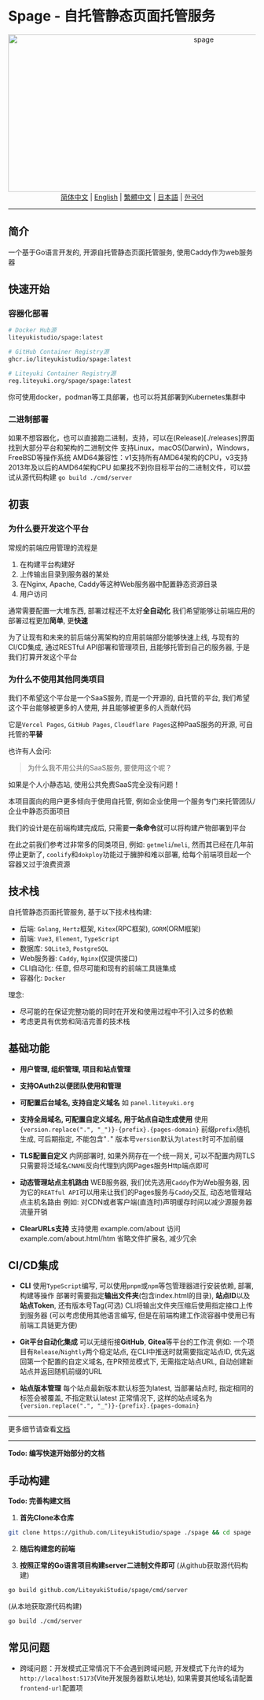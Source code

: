 # Spage - 自托管静态页面托管服务

<center><img src="https://socialify.git.ci/Nanaloveyuki/spage/image?description=1&font=Bitter&forks=1&issues=1&logo=https%3A%2F%2Fcdn.liteyuki.icu%2Flogos%2Fapage.png&name=1&pattern=Overlapping+Hexagons&pulls=1&stargazers=1&theme=Auto" alt="spage" width="780" height="320" />
    <a href="./README.md">简体中文</a>
    |
    <a href="./README/en.md">English</a>
    |
    <a href="./README/zh.md">繁體中文</a>
    |
    <a href="./README/ja.md">日本語</a>
    |
    <a href="./README/ko.md">한국어</a>
</center>

---

## 简介

一个基于Go语言开发的, 开源自托管静态页面托管服务, 使用Caddy作为web服务器

## 快速开始 

### 容器化部署

```bash
# Docker Hub源
liteyukistudio/spage:latest

# GitHub Container Registry源
ghcr.io/liteyukistudio/spage:latest

# Liteyuki Container Registry源
reg.liteyuki.org/spage/spage:latest
```

你可使用docker，podman等工具部署，也可以将其部署到Kubernetes集群中

### 二进制部署

如果不想容器化，也可以直接跑二进制，支持，可以在(Release)[./releases]界面找到大部分平台和架构的二进制文件
支持Linux，macOS(Darwin)，Windows，FreeBSD等操作系统
AMD64兼容性：v1支持所有AMD64架构的CPU，v3支持2013年及以后的AMD64架构CPU
如果找不到你目标平台的二进制文件，可以尝试从源代码构建
    `go build ./cmd/server`

## 初衷

### 为什么要开发这个平台

常规的前端应用管理的流程是
1. 在构建平台构建好
2. 上传输出目录到服务器的某处
3. 在Nginx, Apache, Caddy等这种Web服务器中配置静态资源目录
4. 用户访问

通常需要配置一大堆东西, 部署过程还不太好**全自动化**
我们希望能够让前端应用的部署过程更加**简单**, 更**快速**

为了让现有和未来的前后端分离架构的应用前端部分能够快速上线, 与现有的CI/CD集成, 通过RESTful API部署和管理项目, 且能够托管到自己的服务器, 于是我们打算开发这个平台

### 为什么不使用其他同类项目

我们不希望这个平台是一个SaaS服务, 而是一个开源的, 自托管的平台, 我们希望这个平台能够被更多的人使用, 并且能够被更多的人贡献代码

它是`Vercel Pages`, `GitHub Pages`, `Cloudflare Pages`这种PaaS服务的开源, 可自托管的**平替**

也许有人会问:
> 为什么我不用公共的SaaS服务, 要使用这个呢？

如果是个人小静态站, 使用公共免费SaaS完全没有问题！

本项目面向的用户更多倾向于使用自托管, 例如企业使用一个服务专门来托管团队/企业中静态页面项目

我们的设计是在前端构建完成后, 只需要**一条命令**就可以将构建产物部署到平台

在此之前我们参考过非常多的同类项目, 例如: `getmeli`/`meli`, 然而其已经在几年前停止更新了, `coolify`和`dokploy`功能过于臃肿和难以部署, 给每个前端项目起一个容器又过于浪费资源

## 技术栈

自托管静态页面托管服务, 基于以下技术栈构建:
- 后端: `Golang`, `Hertz`框架, `Kitex`(RPC框架), `GORM`(ORM框架)
- 前端: `Vue3`, `Element`, `TypeScript`
- 数据库: `SQLite3`, `PostgreSQL`
- Web服务器: `Caddy`, `Nginx`(仅提供接口)
- CLI自动化: 任意, 但尽可能和现有的前端工具链集成
- 容器化: `Docker`

理念:
- 尽可能的在保证完整功能的同时在开发和使用过程中不引入过多的依赖
- 考虑更具有优势和简洁完善的技术栈

## 基础功能

- **用户管理, 组织管理, 项目和站点管理**

- **支持OAuth2以便团队使用和管理**

- **可配置后台域名, 支持自定义域名**
如 `panel.liteyuki.org`

- **支持全局域名, 可配置自定义域名, 用于站点自动生成使用**
使用`{version.replace(".", "_")}-{prefix}.{pages-domain}`
前缀`prefix`随机生成, 可后期指定, 不能包含"`.`"
版本号`version`默认为`latest`时可不加前缀

- **TLS配置自定义**
内网部署时, 如果外网存在一个统一网关, 可以不配置内网TLS
只需要将泛域名`CNAME`反向代理到内网Pages服务Http端点即可

- **动态管理站点主机路由**
WEB服务器, 我们优先选用`Caddy`作为Web服务器, 因为它的`REATful API`可以用来让我们的Pages服务与`Caddy`交互, 动态地管理站点主机名路由
例如: 对CDN或者客户端(直连时)声明缓存时间以减少源服务器流量开销

- **ClearURLs支持**
支持使用 example.com/about 访问 example.com/about.html/htm
省略文件扩展名, 减少冗余

## CI/CD集成

- **CLI**
使用`TypeScript`编写, 可以使用`pnpm`或`npm`等包管理器进行安装依赖, 部署, 构建等操作
部署时需要指定**输出文件夹**(包含index.html的目录), **站点ID**以及**站点Token**, 还有版本号Tag(可选)
CLI将输出文件夹压缩后使用指定接口上传到服务器
(可以考虑使用其他语言编写, 但是在前端构建工作流容器中使用已有前端工具链更方便)

- **Git平台自动化集成**
可以无缝衔接**GitHub**, **Gitea**等平台的工作流
例如: 一个项目有`Release`/`Nightly`两个稳定站点, 在CLI中推送时就需要指定站点ID, 优先返回第一个配置的自定义域名, 在PR预览模式下, 无需指定站点URL, 自动创建新站点并返回随机前缀的URL

- **站点版本管理**
每个站点最新版本默认标签为latest, 当部署站点时, 指定相同的标签会被覆盖, 不指定默认latest
正常情况下, 这样的站点域名为`{version.replace(".", "_")}-{prefix}.{pages-domain}`

---

更多细节请查看[文档](https://docs.apage.dev/)

---

**Todo: 编写快速开始部分的文档**

## 手动构建

**Todo: 完善构建文档**

1. **首先Clone本仓库**
```bash
git clone https://github.com/LiteyukiStudio/spage ./spage && cd spage
```


2. **随后构建您的前端**


3. **按照正常的Go语言项目构建server二进制文件即可**
(从github获取源代码构建)
```bash
go build github.com/LiteyukiStudio/spage/cmd/server
```

(从本地获取源代码构建)
```bash
go build ./cmd/server
```

## 常见问题
- 跨域问题：开发模式正常情况下不会遇到跨域问题, 开发模式下允许的域为`http://localhost:5173`(Vite开发服务器默认地址), 如果需要其他域名请配置`frontend-url`配置项